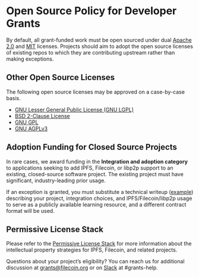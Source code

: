 # Open Source Policy for Developer Grants

By default, all grant-funded work must be open sourced under dual [Apache 2.0](http://www.apache.org/licenses/LICENSE-2.0) 
and [MIT](http://opensource.org/licenses/MIT) licenses. Projects should aim to adopt the open source 
licenses of existing repos to which they are contributing upstream rather than making exceptions. 

## Other Open Source Licenses  

The following open source licenses may be approved on a case-by-case basis.  

- [GNU Lesser General Public License (GNU LGPL)](https://choosealicense.com/licenses/lgpl-3.0/)
- [BSD 2-Clause License](https://opensource.org/licenses/BSD-2-Clause)
- [GNU GPL](https://choosealicense.com/licenses/gpl-3.0/)
- [GNU AGPLv3](https://choosealicense.com/licenses/agpl-3.0/)

## Adoption Funding for Closed Source Projects
In rare cases, we award funding in the **Integration and adoption category** to applications seeking to add 
IPFS, Filecoin, or libp2p support to an existing, closed-source software project. The existing project 
must have significant, industry-leading prior usage. 

If an exception is granted, you must substitute a technical writeup ([example](https://blog.ipfs.io/2021-12-17-omnilingo/)) 
describing your project, integration choices, and IPFS/Filecoin/libp2p usage to serve as a publicly 
available learning resource, and a different contract format will be used.


## Permissive License Stack
Please refer to the [Permissive License Stack](https://protocol.ai/blog/announcing-the-permissive-license-stack/) 
for more information about the intellectual property strategies for IPFS, Filecoin, and related projects.

Questions about your project’s eligibility? You can reach us for additional discussion at grants@filecoin.org 
or on [Slack](https://filecoin.io/slack) at #grants-help. 

